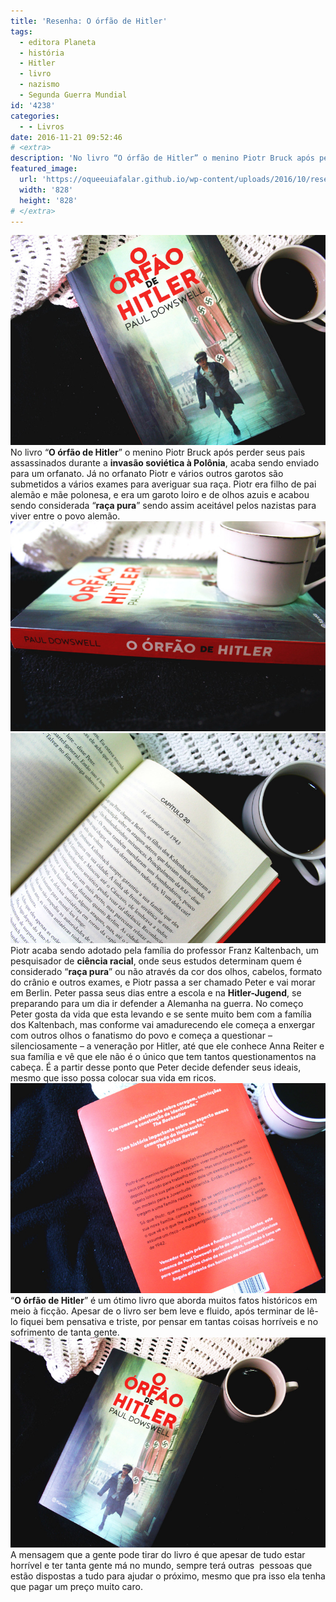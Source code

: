 ```yaml
---
title: 'Resenha: O órfão de Hitler'
tags:
  - editora Planeta
  - história
  - Hitler
  - livro
  - nazismo
  - Segunda Guerra Mundial
id: '4238'
categories:
  - - Livros
date: 2016-11-21 09:52:46
# <extra>
description: 'No livro “O órfão de Hitler” o menino Piotr Bruck após perder seus pais assassinados durante a invasão soviética à Polônia, acaba sendo enviado para um orfanato. Já no orfanato Piotr e vários outros garotos são submetidos a vários exames para averiguar sua raça. Piotr era filho de pai alemão e mãe polonesa, e era um garoto loiro e de olhos azuis e acabou sendo considerada “raça pura” sendo assim aceitável pelos nazistas para viver entre o povo alemão. Piotr acaba sendo adotado pela família do professor Franz Kaltenbach, um pesquisador de ciência racial, onde seus estudos determinam quem é considerado “raça pura” ou não através da cor dos olhos, cabelos, formato do crânio e outros exames, e Piotr passa a ser chamado Peter e vai morar em Berlin. Peter passa seus dias entre a escola e na Hitler-Jugend, se &hellip;'
featured_image: 
  url: 'https://oqueeuiafalar.github.io/wp-content/uploads/2016/10/resenha-o-órfão-de-hitler.jpg'
  width: '828'
  height: '828'
# </extra>
---
```


![Livro O Órfão de Hitler - Paul Dowswell](/wp-content/uploads/2016/10/resenha-o-órfão-de-hitler.jpg) No livro “**O órfão de Hitler**” o menino Piotr Bruck após perder seus pais assassinados durante a **invasão soviética à Polônia**, acaba sendo enviado para um orfanato. Já no orfanato Piotr e vários outros garotos são submetidos a vários exames para averiguar sua raça. Piotr era filho de pai alemão e mãe polonesa, e era um garoto loiro e de olhos azuis e acabou sendo considerada “**raça pura**” sendo assim aceitável pelos nazistas para viver entre o povo alemão. ![Resumo do livro O órfão de Hitler](/wp-content/uploads/2016/10/lombada-livro-o-órfão-de-hitler.jpg) ![Livro O Órfão de Hitler - resenha](/wp-content/uploads/2016/10/página-livro-o-órfão-de-hitler.jpg) Piotr acaba sendo adotado pela família do professor Franz Kaltenbach, um pesquisador de **ciência racial**, onde seus estudos determinam quem é considerado “**raça pura**” ou não através da cor dos olhos, cabelos, formato do crânio e outros exames, e Piotr passa a ser chamado Peter e vai morar em Berlin. Peter passa seus dias entre a escola e na **Hitler-Jugend**, se preparando para um dia ir defender a Alemanha na guerra. No começo Peter gosta da vida que esta levando e se sente muito bem com a família dos Kaltenbach, mas conforme vai amadurecendo ele começa a enxergar com outros olhos o fanatismo do povo e começa a questionar – silenciosamente – a veneração por Hitler, até que ele conhece Anna Reiter e sua família e vê que ele não é o único que tem tantos questionamentos na cabeça. É a partir desse ponto que Peter decide defender seus ideais, mesmo que isso possa colocar sua vida em ricos. ![Resumo do livro O Órfão de Hitler](/wp-content/uploads/2016/10/contra-capa-livro-o-órfão-de-hitler.jpg) “**O órfão de Hitler**” é um ótimo livro que aborda muitos fatos históricos em meio à ficção. Apesar de o livro ser bem leve e fluido, após terminar de lê-lo fiquei bem pensativa e triste, por pensar em tantas coisas horríveis e no sofrimento de tanta gente. ![capa do livro - o órfão de hitler de Paul Dowswell](/wp-content/uploads/2016/10/livro-o-órfão-de-hitler-resumo.jpg) A mensagem que a gente pode tirar do livro é que apesar de tudo estar horrível e ter tanta gente má no mundo, sempre terá outras  pessoas que estão dispostas a tudo para ajudar o próximo, mesmo que pra isso ela tenha que pagar um preço muito caro.
